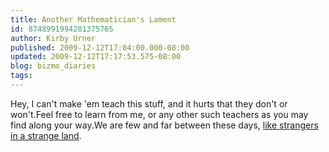 ```yaml
---
title: Another Mathematician's Lament
id: 8748991994281375765
author: Kirby Urner
published: 2009-12-12T17:04:00.000-08:00
updated: 2009-12-12T17:17:53.575-08:00
blog: bizmo_diaries
tags: 
---
```


[](https://blogger.googleusercontent.com/img/b/R29vZ2xl/AVvXsEjZohyphenhyphenG3GmFLmI9Nojqnj_j3lbbwmWfUKkvx_hQW_kSLh32dDipGrewSfJyQfhRqDTiRxw7-xg0Nnd66FQmC7cW17M_TBcN3SLQkwpsHrnk68mXQek2kCp9cTrnppXIkcPuE_rC/s1600-h/volumes_table3.png)[](https://blogger.googleusercontent.com/img/b/R29vZ2xl/AVvXsEhYy-AFpYPuFluZv9Qod0GDtTkFNylws2BfmrQICfCpjQQEV49CrF4XSUPHr321Ku3eIvHrtKtrN-VF77z7Vw5LuvkrzQ5X7QFlGhZEBXGIepIpLfJxJZBN_MHFfybUWyL7dygX/s1600-h/volumes_table2.png)Hey, I can't make 'em teach this stuff, and it hurts that they don't or won't.Feel free to learn from me, or any other such teachers as you may find along your way.We are few and far between these days, [like strangers in a strange land](http://wikieducator.org/Martian_Math).